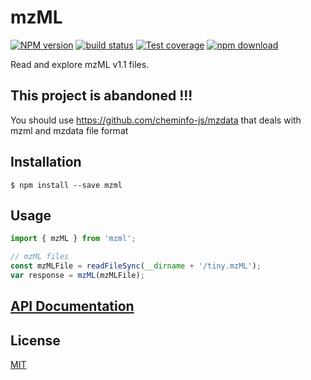 # mzML

[![NPM version][npm-image]][npm-url]
[![build status][travis-image]][travis-url]
[![Test coverage][codecov-image]][codecov-url]
[![npm download][download-image]][download-url]

Read and explore mzML v1.1 files.

## This project is abandoned !!!

You should use https://github.com/cheminfo-js/mzdata that deals with mzml and mzdata file format

## Installation

`$ npm install --save mzml`

## Usage

```js
import { mzML } from 'mzml';

// mzML files
const mzMLFile = readFileSync(__dirname + '/tiny.mzML');
var response = mzML(mzMLFile);
```

## [API Documentation](https://cheminfo-js.github.io/mzML/)

## License

[MIT](./LICENSE)

[npm-image]: https://img.shields.io/npm/v/mzml.svg?style=flat-square
[npm-url]: https://npmjs.org/package/mzml
[travis-image]: https://img.shields.io/travis/cheminfo-js/mzML/master.svg?style=flat-square
[travis-url]: https://travis-ci.org/cheminfo-js/mzML
[codecov-image]: https://img.shields.io/codecov/c/github/cheminfo-js/mzML.svg?style=flat-square
[codecov-url]: https://codecov.io/github/cheminfo-js/mzML
[download-image]: https://img.shields.io/npm/dm/mzml.svg?style=flat-square
[download-url]: https://npmjs.org/package/mzml
